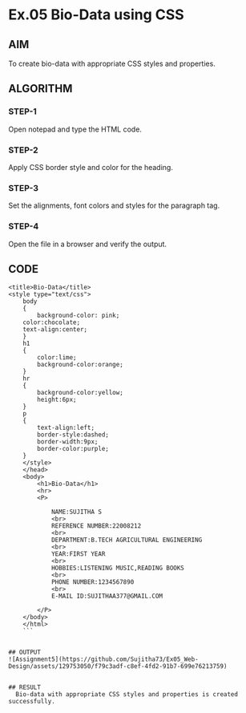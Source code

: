 # Ex.05 Bio-Data using CSS
## AIM
  To create bio-data with appropriate CSS styles and properties.

## ALGORITHM
### STEP-1
  Open notepad and type the HTML code.

### STEP-2
  Apply CSS border style and color for the heading.

### STEP-3
  Set the alignments, font colors and styles for the paragraph tag.

### STEP-4
  Open the file in a browser and verify the output.
  
## CODE
```<html>
<title>Bio-Data</title>
<style type="text/css">
    body
    {
        background-color: pink;
    color:chocolate;
    text-align:center;
    }
    h1
    {
        color:lime;
        background-color:orange;
    }
    hr
    {
        background-color:yellow;
        height:6px;
    }
    p
    {
        text-align:left;
        border-style:dashed;
        border-width:9px;
        border-color:purple;
    }
    </style>
    </head>
    <body>
        <h1>Bio-Data</h1>
        <hr>
        <P>
        
            NAME:SUJITHA S
            <br>
            REFERENCE NUMBER:22008212
            <br>
            DEPARTMENT:B.TECH AGRICULTURAL ENGINEERING
            <br>
            YEAR:FIRST YEAR
            <br>
            HOBBIES:LISTENING MUSIC,READING BOOKS
            <br>
            PHONE NUMBER:1234567890
            <br>
            E-MAIL ID:SUJITHAA377@GMAIL.COM
            
        </P>
    </body>
    </html>
    ```


## OUTPUT
![Assignment5](https://github.com/Sujitha73/Ex05_Web-Design/assets/129753050/f79c3adf-c8ef-4fd2-91b7-699e76213759)


## RESULT
  Bio-data with appropriate CSS styles and properties is created successfully.
